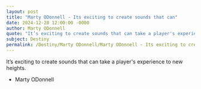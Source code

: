 ```yaml
---
layout: post
title: "Marty ODonnell - Its exciting to create sounds that can"
date: 2024-12-28 12:00:00 -0000
author: Marty ODonnell
quote: "It’s exciting to create sounds that can take a player's experience to new heights."
subject: Destiny
permalink: /Destiny/Marty ODonnell/Marty ODonnell - Its exciting to create sounds that can
---
```


It’s exciting to create sounds that can take a player's experience to new heights.

- Marty ODonnell
